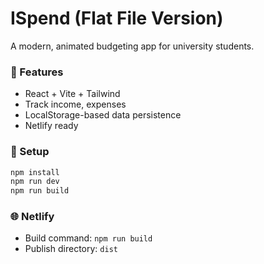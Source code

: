 # ISpend (Flat File Version)

A modern, animated budgeting app for university students.

### 🧪 Features

- React + Vite + Tailwind
- Track income, expenses
- LocalStorage-based data persistence
- Netlify ready

### 🚀 Setup

```bash
npm install
npm run dev
npm run build
```

### 🌐 Netlify

- Build command: `npm run build`
- Publish directory: `dist`
